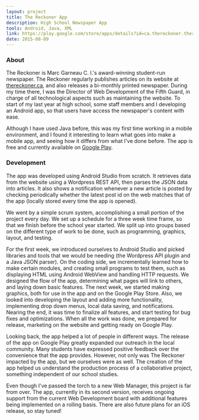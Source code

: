 ```yaml
---
layout: project
title: The Reckoner App
description: High School Newspaper App
tools: Android, Java, XML
link: https://play.google.com/store/apps/details?id=ca.thereckoner.thereckoner
date: 2015-08-09
---
```


### About

The Reckoner is Marc Garneau C. I.'s award-winning student-run newspaper. The Reckoner regularly publishes articles on its website at [thereckoner.ca](http://thereckoner.ca/), and also releases a bi-monthly printed newspaper. During my time there, I was the Director of Web Development of the Fifth Guard, in charge of all technological aspects such as maintaining the website. To start of my last year at high school, some staff members and I developing an Android app, so that users have access the newspaper's content with ease.

Although I have used Java before, this was my first time working in a mobile environment, and I found it interesting to learn what goes into make a mobile app, and seeing how it differs from what I've done before. The app is free and currently available on [Google Play](https://play.google.com/store/apps/details?id=ca.thereckoner.thereckoner).

### Development

The app was developed using Android Studio from scratch. It retrieves data from the website using a Wordpress REST API, then parses the JSON data into articles. It also shows a notification whenever a new article is posted by checking periodically whether the latest post id on the web matches that of the app (locally stored every time the app is opened).

We went by a simple scrum system, accomplishing a small portion of the project every day. We set up a schedule for a three week time frame, so that we finish before the school year started. We split up into groups based on the different type of work to be done, such as programming, graphics, layout, and testing.

For the first week, we introduced ourselves to Android Studio and picked libraries and tools that we would be needing (the Wordpress API plugin and a Java JSON parser). On the coding side, we incrementally learned how to make certain modules, and creating small programs to test them, such as displaying HTML using Android WebView and handling HTTP requests. We designed the flow of the app, determining what pages will link to others, and laying down basic features. The next week, we started making graphics, both for use in the app and on the Google Play Store. Also, we looked into developing the layout and adding more functionality, implementing drop down menus, local data saving, and notifications. Nearing the end, it was time to finalize all features, and start testing for bug fixes and optimizations. When all the work was done, we prepared for release, marketing on the website and getting ready on Google Play.

Looking back, the app helped a lot of people in different ways. The release of the app on Google Play greatly expanded our outreach in the local community. Many students have expressed positive feedback over the convenience that the app provides. However, not only was The Reckoner impacted by the app, but we ourselves were as well. The creation of the app helped us understand the production process of a collaborative project, something independent of our school studies.

Even though I've passed the torch to a new Web Manager, this project is far from over. The app, currently in its second version, receives ongoing support from the current Web Development board with additional features being implemented on a rolling basis. There are also future plans for an iOS release, so stay tuned!
